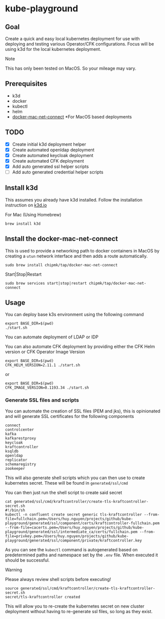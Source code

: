 # kube-playground

## Goal
Create a quick and easy local kubernetes deployment for use with deploying and testing various Operator/CFK configurations.
Focus will be using k3d for the local kubernetes deployment.

> [!NOTE]
> This has only been tested on MacOS. So your mileage may vary.

## Prerequisites
- k3d
- docker
- kubectl
- helm
- [docker-mac-net-connect](https://github.com/chipmk/docker-mac-net-connect) *For MacOS based deployments

## TODO
- [x] Create initial k3d deployment helper
- [x] Create automated openldap deployment
- [x] Create automated keycloak deployment
- [x] Create automated CFK deployment
- [x] Add auto generated ssl helper scripts
- [ ] Add auto generated credential helper scripts

## Install k3d
This assumes you already have k3d installed.
Follow the installation instruction on [k3d.io](https://k3d.io)

For Mac (Using Homebrew)
```
brew install k3d
```

## Install the docker-mac-net-connect
This is used to provide a networking path to docker containers in MacOS by creating a `utun` network interface and then adds a route automatically.
```
sudo brew install chipmk/tap/docker-mac-net-connect
```

Start|Stop|Restart
```
sudo brew services start|stop|restart chipmk/tap/docker-mac-net-connect
```

## Usage
You can deploy base k3s environment using the following command
```
export BASE_DIR=$(pwd)
./start.sh 
```

You can automate deployment of LDAP or IDP

You can also automate CFK deployment by providing either the CFK Helm version or CFK Operator Image Version
```
export BASE_DIR=$(pwd)
CFK_HELM_VERSION=2.11.1 ./start.sh
```
or
```
export BASE_DIR=$(pwd)
CFK_IMAGE_VERSION=0.1193.34 ./start.sh
```

### Generate SSL files and scripts
You can automate the creation of SSL files (PEM and jks), this is opinionated and will generate SSL certificates for the following components
```
connect
controlcenter
kafka
kafkarestproxy
keycloak
kraftcontroller
ksqldb
openldap
replicator
schemaregistry
zookeeper
```
This will also generate shell scripts which you can then use to create kubernetes secret. These will be found in `generated/ssl/cmd`

You can then just run the shell script to create said secret
```
cat generated/ssl/cmd/kraftcontroller/create-tls-kraftcontroller-secret.sh
#!/bin/sh
kubectl -n confluent create secret generic tls-kraftcontroller --from-file=fullchain.pem=/Users/huy.nguyen/projects/github/kube-playground/generated/ssl/component/certs/kraftcontroller-fullchain.pem --from-file=cacerts.pem=/Users/huy.nguyen/projects/github/kube-playground/generated/ssl/intermediate_ca/certs/fullchain.pem --from-file=privkey.pem=/Users/huy.nguyen/projects/github/kube-playground/generated/ssl/component/private/kraftcontroller.key
```
As you can see the `kubectl` command is autogenerated based on predetermined paths and namespace set by the `.env` file. When executed it should be successful.
> [!WARNING]
> Please always review shell scripts before executing!
```
source generated/ssl/cmd/kraftcontroller/create-tls-kraftcontroller-secret.sh
secret/tls-kraftcontroller created
```
This will allow you to re-create the kubernetes secret on new cluster deployment without having to re-generate ssl files, so long as they exist.
